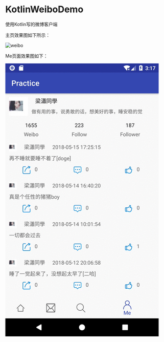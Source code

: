 # KotlinWeiboDemo
使用Kotlin写的微博客户端


主页效果图如下所示：


![weibo](https://raw.githubusercontent.com/Lucyliang5/KotlinWeiboDemo/master/Snapshots/weibo.gif)

Me页面效果图如下：

![Me](https://raw.githubusercontent.com/Lucyliang5/KotlinWeiboDemo/master/Snapshots/Me.gif)


